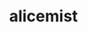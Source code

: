---
title: alicemist
github: https://github.com/alicemist
mode: dark
transition: 1s
score: 98.2
archetype:
- Stats and Metrics
- Dynamic
---